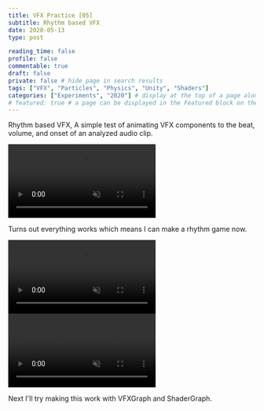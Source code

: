 ```yaml
---
title: VFX Practice [05]
subtitle: Rhythm based VFX
date: 2020-05-13
type: post

reading_time: false
profile: false
commentable: true
draft: false
private: false # hide page in search results
tags: ["VFX", "Particles", "Physics", "Unity", "Shaders"]
categories: ["Experiments", "2020"] # display at the top of a page alongside a page’s metadata
# featured: true # a page can be displayed in the Featured block on the homepage. This is useful for sticky, announcement blog posts or selected publications etc.
---
```

<p>Rhythm based VFX, A simple test of animating VFX components to the beat, volume, and onset of an analyzed audio clip.</p>

<div class="video_thing">
    <video muted autoplay="" name="media" loop=""><source src="https://raw.githack.com/Denchyaknow/GitSite_Dencho/Develop/assets/media/projects/VFXPractice05/XRLog_2020_500.webm" type="video/mp4"></video>
</div>

<!--more-->

<p>Turns out everything works which means I can make a rhythm game now.</p>

<div class="video_thing">
    <video muted autoplay="" name="media" loop=""><source src="https://raw.githack.com/Denchyaknow/GitSite_Dencho/Develop/assets/media/projects/VFXPractice05/XRLog_2020_521.webm" type="video/mp4"></video>
</div>

<div class="video_thing">
    <video muted autoplay="" name="media" loop=""><source src="https://raw.githack.com/Denchyaknow/GitSite_Dencho/Develop/assets/media/projects/VFXPractice05/XRLog_2020_524.webm" type="video/mp4"></video>
</div>

<p>Next I'll try making this work with VFXGraph and ShaderGraph.</p>